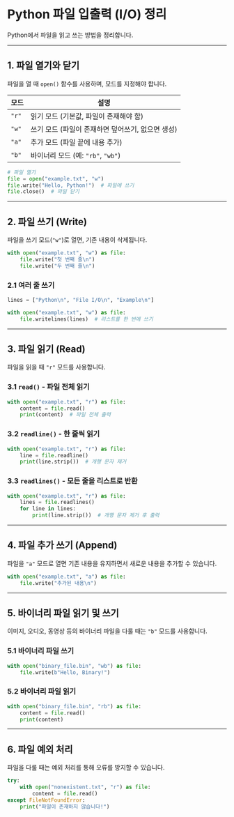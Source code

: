 # Python 파일 입출력 (I/O) 정리

Python에서 파일을 읽고 쓰는 방법을 정리합니다.

---

## 1. 파일 열기와 닫기

파일을 열 때 `open()` 함수를 사용하며, 모드를 지정해야 합니다.

| 모드 | 설명 |
|------|----------------|
| `"r"` | 읽기 모드 (기본값, 파일이 존재해야 함) |
| `"w"` | 쓰기 모드 (파일이 존재하면 덮어쓰기, 없으면 생성) |
| `"a"` | 추가 모드 (파일 끝에 내용 추가) |
| `"b"` | 바이너리 모드 (예: `"rb"`, `"wb"`) |

```python
# 파일 열기
file = open("example.txt", "w")
file.write("Hello, Python!")  # 파일에 쓰기
file.close()  # 파일 닫기
```

---

## 2. 파일 쓰기 (Write)
파일을 쓰기 모드(`"w"`)로 열면, 기존 내용이 삭제됩니다.

```python
with open("example.txt", "w") as file:
    file.write("첫 번째 줄\n")
    file.write("두 번째 줄\n")
```

### 2.1 여러 줄 쓰기
```python
lines = ["Python\n", "File I/O\n", "Example\n"]

with open("example.txt", "w") as file:
    file.writelines(lines)  # 리스트를 한 번에 쓰기
```

---

## 3. 파일 읽기 (Read)
파일을 읽을 때 `"r"` 모드를 사용합니다.

### 3.1 `read()` - 파일 전체 읽기
```python
with open("example.txt", "r") as file:
    content = file.read()
    print(content)  # 파일 전체 출력
```

### 3.2 `readline()` - 한 줄씩 읽기
```python
with open("example.txt", "r") as file:
    line = file.readline()
    print(line.strip())  # 개행 문자 제거
```

### 3.3 `readlines()` - 모든 줄을 리스트로 반환
```python
with open("example.txt", "r") as file:
    lines = file.readlines()
    for line in lines:
        print(line.strip())  # 개행 문자 제거 후 출력
```

---

## 4. 파일 추가 쓰기 (Append)
파일을 `"a"` 모드로 열면 기존 내용을 유지하면서 새로운 내용을 추가할 수 있습니다.

```python
with open("example.txt", "a") as file:
    file.write("추가된 내용\n")
```

---

## 5. 바이너리 파일 읽기 및 쓰기
이미지, 오디오, 동영상 등의 바이너리 파일을 다룰 때는 `"b"` 모드를 사용합니다.

### 5.1 바이너리 파일 쓰기
```python
with open("binary_file.bin", "wb") as file:
    file.write(b"Hello, Binary!")
```

### 5.2 바이너리 파일 읽기
```python
with open("binary_file.bin", "rb") as file:
    content = file.read()
    print(content)
```

---

## 6. 파일 예외 처리
파일을 다룰 때는 예외 처리를 통해 오류를 방지할 수 있습니다.

```python
try:
    with open("nonexistent.txt", "r") as file:
        content = file.read()
except FileNotFoundError:
    print("파일이 존재하지 않습니다!")
```
